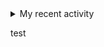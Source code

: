 <details>
<summary>My recent activity</summary>
<!--RECENT_ACTIVITY:start-->
None
<!--RECENT_ACTIVITY:end-->

<!--RECENT_ACTIVITY:last_update-->
Last Updated: Thursday, June 5, 2025 at 2:35:04 AM
<!--RECENT_ACTIVITY:last_update_end-->
</details>

test